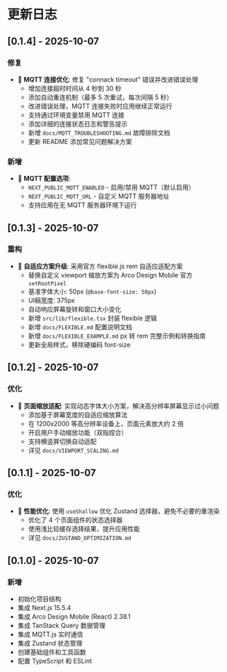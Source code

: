 # 更新日志

## [0.1.4] - 2025-10-07

### 修复
- 🔧 **MQTT 连接优化**: 修复 "connack timeout" 错误并改进错误处理
  - 增加连接超时时间从 4 秒到 30 秒
  - 添加自动重连机制（最多 5 次重试，每次间隔 5 秒）
  - 改进错误处理，MQTT 连接失败时应用继续正常运行
  - 支持通过环境变量禁用 MQTT 连接
  - 添加详细的连接状态日志和警告提示
  - 新增 `docs/MQTT_TROUBLESHOOTING.md` 故障排除文档
  - 更新 README 添加常见问题解决方案

### 新增
- 🔌 **MQTT 配置选项**: 
  - `NEXT_PUBLIC_MQTT_ENABLED` - 启用/禁用 MQTT（默认启用）
  - `NEXT_PUBLIC_MQTT_URL` - 自定义 MQTT 服务器地址
  - 支持应用在无 MQTT 服务器环境下运行

## [0.1.3] - 2025-10-07

### 重构
- 📱 **自适应方案升级**: 采用官方 flexible.js rem 自适应适配方案
  - 替换自定义 viewport 缩放方案为 Arco Design Mobile 官方 `setRootPixel`
  - 基准字体大小: 50px (`@base-font-size: 50px`)
  - UI稿宽度: 375px
  - 自动响应屏幕旋转和窗口大小变化
  - 新增 `src/lib/flexible.tsx` 封装 flexible 逻辑
  - 新增 `docs/FLEXIBLE.md` 配置说明文档
  - 新增 `docs/FLEXIBLE_EXAMPLE.md` px 转 rem 完整示例和转换指南
  - 更新全局样式，移除硬编码 font-size

## [0.1.2] - 2025-10-07

### 优化
- 📱 **页面缩放适配**: 实现动态字体大小方案，解决高分辨率屏幕显示过小问题
  - 添加基于屏幕宽度的自适应缩放算法
  - 在 1200x2000 等高分辨率设备上，页面元素放大约 2 倍
  - 开启用户手动缩放功能（双指捏合）
  - 支持横竖屏切换自动适配
  - 详见 `docs/VIEWPORT_SCALING.md`

## [0.1.1] - 2025-10-07

### 优化
- 🚀 **性能优化**: 使用 `useShallow` 优化 Zustand 选择器，避免不必要的重渲染
  - 优化了 4 个页面组件的状态选择器
  - 使用浅比较缓存选择结果，提升应用性能
  - 详见 `docs/ZUSTAND_OPTIMIZATION.md`

## [0.1.0] - 2025-10-07

### 新增
- 初始化项目结构
- 集成 Next.js 15.5.4
- 集成 Arco Design Mobile (React) 2.38.1
- 集成 TanStack Query 数据管理
- 集成 MQTT.js 实时通信
- 集成 Zustand 状态管理
- 创建基础组件和工具函数
- 配置 TypeScript 和 ESLint


